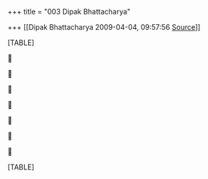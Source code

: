 +++
title = "003 Dipak Bhattacharya"

+++
[[Dipak Bhattacharya	2009-04-04, 09:57:56 [Source](https://groups.google.com/g/bvparishat/c/N1A9fztZ3Fs)]]



[TABLE]















[TABLE]

